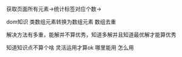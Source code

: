获取页面所有元素->统计标签对应个数->

dom知识
类数组元素转换为数组元素
数组去重

解决方法有多重，能解并不算优秀，知道多解并且知道最优解才能算优秀

知道知识点不算个啥 灵活运用才算ok 哪里能用 怎么用